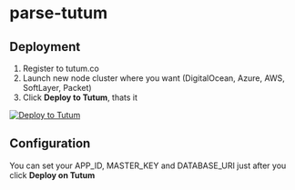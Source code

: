 # parse-tutum

## Deployment

1. Register to tutum.co
2. Launch new node cluster where you want (DigitalOcean, Azure, AWS, SoftLayer, Packet)
3. Click **Deploy to Tutum**, thats it

[![Deploy to Tutum](https://s.tutum.co/deploy-to-tutum.svg)](https://dashboard.tutum.co/stack/deploy/)


## Configuration

You can set your APP_ID, MASTER_KEY and DATABASE_URI just after you click **Deploy on Tutum**

